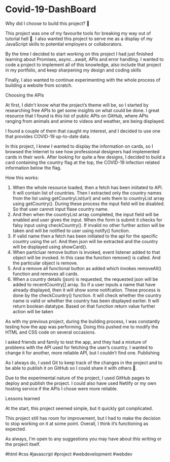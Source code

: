 # Covid-19-DashBoard

Why did I choose to build this project? 🤔

This project was one of my favourite tools for breaking my way out of tutorial hell 👹. I also wanted this project to serve me as a display of my JavaScript skills to potential employers or collaborators.

By the time I decided to start working on this project I had just finished learning about Promises, async...await, APIs and error handling. I wanted to code a project to implement all of this knowledge, also include that project in my portfolio, and keep sharpening my design and coding skills

Finally, I also wanted to continue experimenting with the whole process of building a website from scratch.

Choosing the APIs

At first, I didn't know what the project’s theme will be, so I started by researching free APIs to get some insights on what could be done. I great resource that I found is this list of public APIs on GitHub, where APIs ranging from animals and anime to videos and weather, are being displayed.

I found a couple of them that caught my interest, and I decided to use one that provides COVID-19 up-to-date data.

In this project, I knew I wanted to display the information on cards, so I browsed the Internet to see how professional designers had implemented cards in their work. After looking for quite a few designs, I decided to build a card containing the country flag at the top, the COVID-19 infection related information below the flag.

How this works:

1. When the whole resource loaded, then a fetch has been iniitated to API. It will contain list of countries. Then I extracted only the
   country names from the list using getCountryList(url) and sets them to countryList array using getCountry(). During these process the input field will be disabled. So that user cannot input flase country name.
2. And then when the countryList array completed, the input field will be enabled and user gives the input. When the form is submit it
   checks for falsy input using checkCountry(). If invalid no other further action will be taken and will be notified to user using notify() function.
3. If valid name then a fetch has been initiated to the api for the specific country using the url. And then json will be extracted and the country will be displayed using showCard().
4. When particluar remove button is invoked, event listener added to that object will be invoked. In this case the function remove() is called. And the particular object is remove.
5. And a remove all functional button as added which invokes removeAll() function and removes all cards.
6. When a country details (json) is requested, the requested json will be added to recentCountry[] array. So if a user inputs a name that have already displayed, then it will show some notifcation. These process is done by the checkCountry() function. It will check whether the country name is valid or whether the country has been displayed earlier. It will return boolean datatype. Based on that function return value further action will be taken

As with my previous project, during the building process, I was constantly testing how the app was performing. Doing this pushed me to modify the HTML and CSS code on several occasions.

I asked friends and family to test the app, and they had a mixture of problems with the API used for fetching the user’s country. I wanted to change it for another, more reliable API, but I couldn’t find one.
Publishing

As I always do, I used Git to keep track of the changes in the project and to be able to publish it on GitHub so I could share it with others 🕺.

Due to the experimental nature of the project, I used GitHub pages to deploy and publish the project. I could also have used Netlify or my own hosting service if the APIs I chose were more reliable.

Lessons learned

At the start, this project seemed simple, but it quickly got complicated.

This project still has room for improvement, but I had to make the decision to stop working on it at some point. Overall, I think it’s functioning as expected.

As always, I'm open to any suggestions you may have about this writing or the project itself.

#html #css #javascript #project #webdevelopment #webdev
